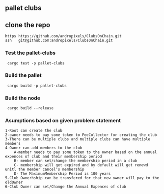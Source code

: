 ## pallet clubs
  ## clone the repo
    https https://github.com/andropixels/ClubsOnChain.git
    ssh   git@github.com:andropixels/ClubsOnChain.git
        

### Test the pallet-clubs
     cargo test -p pallet-clubs 

### Build the pallet
     cargo build -p pallet-clubs

### Build the node
     cargo build --release

### Asumptions based on given problem statement
    1-Root can create the club
    2-owner needs to pay some token to FeeCollector for creating the club
    3-There can be multiple clubs and multiple clubs can have multiple members
    4-Owner can add members to the club
        A-member needs to pay some token to the owner based on the annual expences of club and their membership period  
        B- member can set/change the membership period in a club
        C- membership will get expired and by default will get renewd unitl the member cancel's membership
        D- The MaximumMembership Period is 100 years
    5-Club Ownerhship can be transfered for that new owner will pay to the oldOwner
    6-Club Owner can set/Change the Annual Expences of club    
